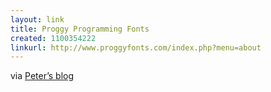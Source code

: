 ```yaml
---
layout: link
title: Proggy Programming Fonts
created: 1100354222
linkurl: http://www.proggyfonts.com/index.php?menu=about
---
```

via [Peter’s blog][]

  [Peter’s blog]: http://www.bisiand.me.uk/node/512
